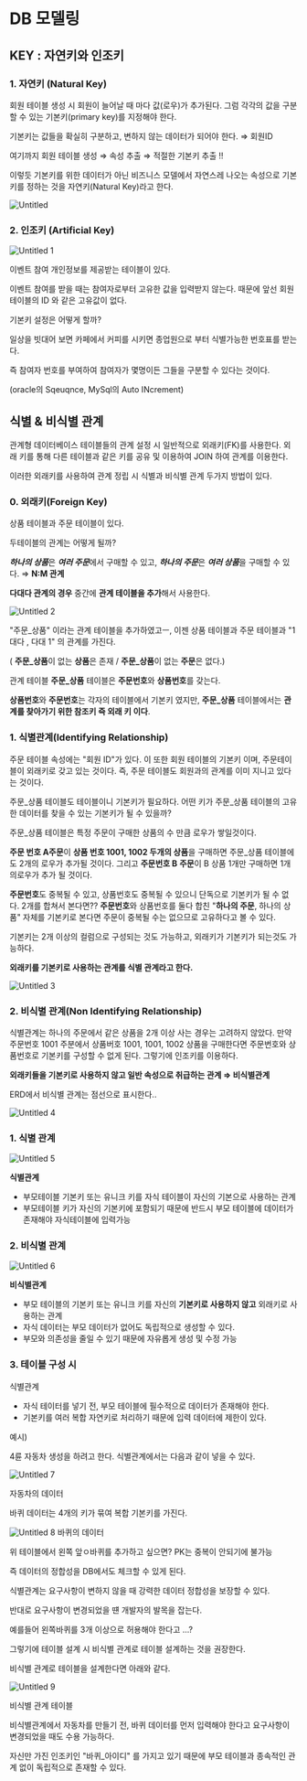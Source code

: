 # DB 모델링

## KEY : 자연키와 인조키

### 1. 자연키 (Natural Key)

회원 테이블 생성 시 회원이 늘어날 때 마다 값(로우)가 추가된다. 그럼 각각의 값을 구분할 수 있는 기본키(primary key)를 지정해야 한다. 

기본키는 값들을 확실히 구분하고, 변하지 않는 데이터가 되어야 한다. ⇒ 회원ID

여기까지 회원 테이블 생성 ⇒ 속성 추출 ⇒ 적절한 기본키 추출 !!

이렇듯 기본키를 위한 데이터가 아닌 비즈니스 모델에서 자연스레 나오는 속성으로 기본키를 정하는 것을 자연키(Natural Key)라고 한다. 

![Untitled](https://user-images.githubusercontent.com/63430211/117440715-62474280-af6f-11eb-8e70-9e1e3fa3e70f.png)


### 2. 인조키 (Artificial Key)

  ![Untitled 1](https://user-images.githubusercontent.com/63430211/117440730-68d5ba00-af6f-11eb-802e-63b335efbc2e.png)

이벤트 참여 개인정보를 제공받는 테이블이 있다. 

이벤트 참여를 받을 때는 참여자로부터 고유한 값을 입력받지 않는다. 때문에 앞선 회원 테이블의 ID 와 같은 고유값이 없다.

 기본키 설정은 어떻게 할까? 

일상을 빗대어 보면 카페에서 커피를 시키면 종업원으로 부터 식별가능한 번호표를 받는다.  

즉 참여자 번호를 부여하여 참여자가 몇명이든 그들을 구분할 수 있다는 것이다. 

(oracle의 Sqeuqnce, MySql의 Auto INcrement)

## 식별 & 비식별 관계

관계형 데이터베이스 테이블들의 관계 설정 시 일반적으로 외래키(FK)를 사용한다.  외래 키를 통해 다른 테이블과 같은 키를 공유 및 이용하여 JOIN 하여 관계를 이용한다.

이러한 외래키를 사용하여 관계 정립 시 식별과 비식별 관계  두가지 방법이 있다. 

### 0. 외래키(Foreign Key)

상품 테이블과 주문 테이블이 있다. 

두테이블의 관계는 어떻게 될까?

***하나의 상품***은 ***여러 주문***에서 구매할 수 있고, ***하나의 주문***은 ***여러 상품***을 구매할 수 있다. ⇒ **N:M 관계**

**다대다 관계의 경우** 중간에 **관계 테이블을 추가**해서 사용한다.

![Untitled 2](https://user-images.githubusercontent.com/63430211/117440749-6ffcc800-af6f-11eb-9ad0-df96ec7a8acf.png)

"주문_상품" 이라는 관계 테이블을 추가하였고ㅡ, 이젠 상품 테이블과 주문 테이블과 "1대다 , 다대 1" 의 관계를 가진다. 

( **주문_상품**이 없는 **상품**은 존재  / **주문_상품**이 없는 **주문**은 없다.)

관계 테이블 **주문_상품** 테이블은 **주문번호**와 **상품번호**를 갖는다.

**상품번호**와 **주문번호**는 각자의 테이블에서 기본키 였지만, **주문_상품** 테이블에서는 **관계를 찾아가기 위한 참조키 즉 외래 키 이다**. 

### 1. 식별관계(Identifying Relationship)

주문 테이블 속성에는 "회원 ID"가 있다. 이 또한 회원 테이블의 기본키 이며, 주문테이블이 외래키로 갖고 있는 것이다. 즉, 주문 테이블도 회원과의 관계를 이미 지니고 있다는 것이다. 

  주문_상품 테이블도 테이블이니 기본키가 필요하다. 어떤 키가 주문_상품 테이블의 고유한 데이터를 찾을 수 있는 기본키가 될 수 있을까?

주문_상품 테이블은 특정 주문이 구매한 상품의 수 만큼 로우가 쌓일것이다. 

**주문 번호 A주문**이 **상품 번호 1001, 1002 두개의 상품**을 구매하면 주문_상품 테이블에도 2개의 로우가 추가될 것이다. 그리고 **주문번호 B** **주문**이 B 상품 1개만 구매하면 1개의로우가 추가 될 것이다. 

**주문번호**도 중복될 수 있고, 상품번호도 중복될 수 있으니 단독으로 기본키가 될 수 없다.  2개를 합쳐서 본다면?? **주문번호**와 상품번호를 둘다 합친 "**하나의 주문**, 하나의 상품" 자체를 기본키로 본다면 주문이 중복될 수는 없으므로 고유하다고 볼 수 있다. 

기본키는 2개 이상의 컬럼으로 구성되는 것도 가능하고, 외래키가 기본키가 되는것도 가능하다. 

**외래키를 기본키로 사용하는 관계를 식별 관계라고 한다.**

![Untitled 3](https://user-images.githubusercontent.com/63430211/117440764-7723d600-af6f-11eb-9ba0-a8f57c4e7373.png)
### 2. 비식별 관계(Non Identifying Relationship)

식별관계는 하나의  주문에서 같은 상품을 2개 이상 사는 경우는 고려하지 않았다. 만약 주문번호 1001 주분에서 상품버호 1001, 1001, 1002 상품을 구매한다면 주문번호와 상품번호로 기본키를 구성할 수 없게 된다. 그렇기에 인조키를 이용하다.

**외래키들을 기본키로 사용하지 않고 일반 속성으로 취급하는 관계 ⇒ 비식별관계**

ERD에서 비식별 관계는 점선으로 표시한다.. 

![Untitled 4](https://user-images.githubusercontent.com/63430211/117440781-7ab75d00-af6f-11eb-8092-c55b977f9cf9.png)

### 1. 식별 관계

![Untitled 5](https://user-images.githubusercontent.com/63430211/117440795-7f7c1100-af6f-11eb-801c-aea1c716b4f2.png)

**식별관계** 

- 부모테이블 기본키 또는 유니크 키를 자식 테이블이 자신의 기본으로 사용하는 관계
- 부모테이블 키가 자신의 기본키에 포함되기 때문에 반드시 부모 테이블에 데이터가 존재해야 자식테이블에 입력가능

### 2. 비식별 관계

![Untitled 6](https://user-images.githubusercontent.com/63430211/117440815-84d95b80-af6f-11eb-8ea6-867655351447.png)

**비식별관계**

- 부모 테이블의 기본키 또는 유니크 키를 자신의 **기본키로 사용하지 않고** 외래키로 사용하는 관계
- 자식 데이터는 부모 데이터가 없어도 독립적으로 생성할 수 있다.
- 부모와 의존성을 줄일 수 있기 때문에 자유롭게 생성 및 수정 가능

### 3. 테이블 구성 시

식별관계

- 자식 테이터를 넣기 전, 부모 테이블에 필수적으로 데이터가 존재해야 한다.
- 기본키를 여러 복합 자연키로 처리하기 때문에 입력 데이터에 제한이 있다.

예시)

4륜 자동차 생성을 하려고 한다. 식별관계에서는 다음과 같이 넣을 수 있다. 

![Untitled 7](https://user-images.githubusercontent.com/63430211/117440831-8acf3c80-af6f-11eb-839b-20cd758e71bc.png)

자동차의 데이터

바퀴 데이터는 4개의 키가 묶여 복합 기본키를 가진다. 

![Untitled 8](https://user-images.githubusercontent.com/63430211/117440843-8dca2d00-af6f-11eb-8caa-6ca8019d320f.png)
바퀴의 데이터

위 테이블에서 왼쪽 앞ㅇ바퀴를 추가하고 싶으면? PK는 중복이 안되기에 불가능

즉 데이터의 정합성을 DB에서도 체크할 수 있게 된다. 

식별관계는 요구사항이 변하지 않을 때 강력한 데이터 정합성을 보장할 수 있다. 

반대로 요구사항이 변경되었을 떈 개발자의 발목을 잡는다. 

예를들어 왼쪽바퀴를 3개 이상으로 허용해야 한다고 ...?

그렇기에 테이블 설계 시 비식별 관계로 테이블 설계하는 것을 권장한다. 

비식별 관계로 테이블을 설계한다면  아래와 같다. 

![Untitled 9](https://user-images.githubusercontent.com/63430211/117440855-915db400-af6f-11eb-9104-39c00f648326.png)

비식별 관계 테이블

비식별관계에서 자동차를 만들기 전, 바퀴 데이터를 먼저 입력해야 한다고 요구사항이 변경되었을 때도 수용 가능하다. 

자신만 가진 인조키인 "바퀴_아이디" 를 가지고 있기 때문에 부모 테이블과 종속적인 관계 없이 독립적으로 존재할 수 있다.